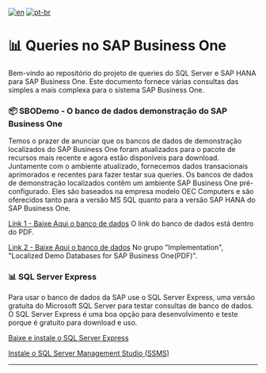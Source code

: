 [![en](https://img.shields.io/badge/lang-en-red.svg)](https://github.com/fbsdev/SQL-SAP-B1/blob/main/README.md)
[![pt-br](https://img.shields.io/badge/lang-pt--br-green.svg)](https://github.com/fbsdev/SQL-SAP-B1/blob/main/README.pt-br.md)

# 📊 Queries no SAP Business One

Bem-vindo ao repositório do projeto de queries do SQL Server e SAP HANA para SAP Business One. 
Este documento fornece várias consultas das simples a mais complexa para o sistema SAP Business One.

### 📦 SBODemo - O banco de dados demonstração do SAP Business One
Temos o prazer de anunciar que os bancos de dados de demonstração localizados do SAP Business One foram atualizados para o pacote de recursos mais recente e agora estão disponíveis para download.
Juntamente com o ambiente atualizado, fornecemos dados transacionais aprimorados e recentes para fazer testar sua queries.
Os bancos de dados de demonstração localizados contêm um ambiente SAP Business One pré-configurado. Eles são baseados na empresa modelo OEC Computers e são oferecidos tanto para a versão MS SQL quanto para a versão SAP HANA do SAP Business One.

[Link 1 - Baixe Aqui o banco de dados](https://community.sap.com/t5/enterprise-resource-planning-blogs-by-sap/localized-demo-databases-now-available-for-sap-business-one-10-0-fp-2011/ba-p/13488424)
O link do banco de dados está dentro do PDF.

[Link 2 - Baixe Aqui o banco de dados](https://help.sap.com/docs/SAP_BUSINESS_ONE?locale=en-US) 
No grupo "Implementation", "Localized Demo Databases for SAP Business One(PDF)".

### 📊 SQL Server Express
Para usar o banco de dados da SAP use o SQL Server Express, uma versão gratuita do Microsoft SQL Server para testar consultas de banco de dados. O SQL Server Express é uma boa opção para desenvolvimento e teste porque é gratuito para download e uso.

[Baixe e instale o SQL Server Express](https://www.microsoft.com/en-us/download/details.aspx?id=101064)

[Instale o SQL Server Management Studio (SSMS)](https://learn.microsoft.com/en-us/sql/ssms/download-sql-server-management-studio-ssms?view=sql-server-ver16)

---
